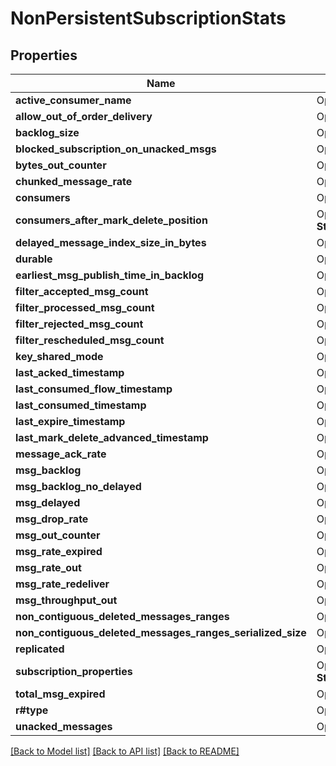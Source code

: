 # NonPersistentSubscriptionStats

## Properties

Name | Type | Description | Notes
------------ | ------------- | ------------- | -------------
**active_consumer_name** | Option<**String**> |  | [optional]
**allow_out_of_order_delivery** | Option<**bool**> |  | [optional]
**backlog_size** | Option<**i64**> |  | [optional]
**blocked_subscription_on_unacked_msgs** | Option<**bool**> |  | [optional]
**bytes_out_counter** | Option<**i64**> |  | [optional]
**chunked_message_rate** | Option<**f64**> |  | [optional]
**consumers** | Option<[**Vec<models::ConsumerStats>**](ConsumerStats.md)> |  | [optional]
**consumers_after_mark_delete_position** | Option<**std::collections::HashMap<String, String>**> |  | [optional]
**delayed_message_index_size_in_bytes** | Option<**i64**> |  | [optional]
**durable** | Option<**bool**> |  | [optional]
**earliest_msg_publish_time_in_backlog** | Option<**i64**> |  | [optional]
**filter_accepted_msg_count** | Option<**i64**> |  | [optional]
**filter_processed_msg_count** | Option<**i64**> |  | [optional]
**filter_rejected_msg_count** | Option<**i64**> |  | [optional]
**filter_rescheduled_msg_count** | Option<**i64**> |  | [optional]
**key_shared_mode** | Option<**String**> |  | [optional]
**last_acked_timestamp** | Option<**i64**> |  | [optional]
**last_consumed_flow_timestamp** | Option<**i64**> |  | [optional]
**last_consumed_timestamp** | Option<**i64**> |  | [optional]
**last_expire_timestamp** | Option<**i64**> |  | [optional]
**last_mark_delete_advanced_timestamp** | Option<**i64**> |  | [optional]
**message_ack_rate** | Option<**f64**> |  | [optional]
**msg_backlog** | Option<**i64**> |  | [optional]
**msg_backlog_no_delayed** | Option<**i64**> |  | [optional]
**msg_delayed** | Option<**i64**> |  | [optional]
**msg_drop_rate** | Option<**f64**> |  | [optional]
**msg_out_counter** | Option<**i64**> |  | [optional]
**msg_rate_expired** | Option<**f64**> |  | [optional]
**msg_rate_out** | Option<**f64**> |  | [optional]
**msg_rate_redeliver** | Option<**f64**> |  | [optional]
**msg_throughput_out** | Option<**f64**> |  | [optional]
**non_contiguous_deleted_messages_ranges** | Option<**i32**> |  | [optional]
**non_contiguous_deleted_messages_ranges_serialized_size** | Option<**i32**> |  | [optional]
**replicated** | Option<**bool**> |  | [optional]
**subscription_properties** | Option<**std::collections::HashMap<String, String>**> |  | [optional]
**total_msg_expired** | Option<**i64**> |  | [optional]
**r#type** | Option<**String**> |  | [optional]
**unacked_messages** | Option<**i64**> |  | [optional]

[[Back to Model list]](../README.md#documentation-for-models) [[Back to API list]](../README.md#documentation-for-api-endpoints) [[Back to README]](../README.md)


